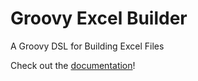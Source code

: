 # Groovy Excel Builder

A Groovy DSL for Building Excel Files

Check out the [documentation](http://maxmoto1702.github.io/groovy-excel-builder/)!